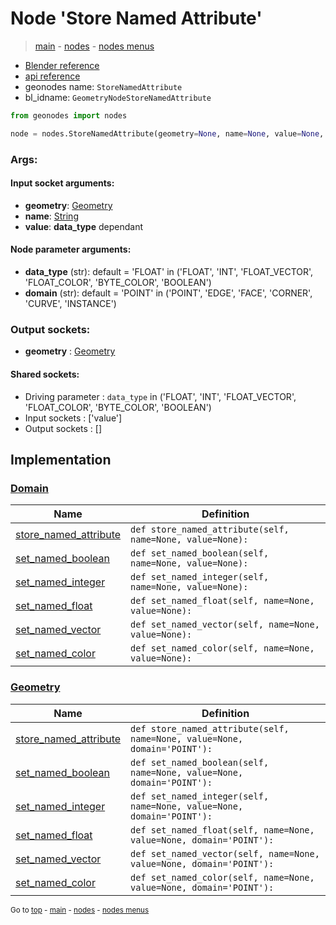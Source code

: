 # Node 'Store Named Attribute'

> [main](../structure.md) - [nodes](nodes.md) - [nodes menus](nodes_menus.md)

- [Blender reference](https://docs.blender.org/manual/en/latest/modeling/geometry_nodes/attribute/store_named_attribute.html)
- [api reference](https://docs.blender.org/api/current/bpy.types.GeometryNodeStoreNamedAttribute.html)
- geonodes name: `StoreNamedAttribute`
- bl_idname: `GeometryNodeStoreNamedAttribute`

```python
from geonodes import nodes

node = nodes.StoreNamedAttribute(geometry=None, name=None, value=None, data_type='FLOAT', domain='POINT')
```

### Args:

#### Input socket arguments:

- **geometry**: [Geometry](Geometry.md)
- **name**: [String](String.md)
- **value**: **data_type** dependant

#### Node parameter arguments:

- **data_type** (str): default = 'FLOAT' in ('FLOAT', 'INT', 'FLOAT_VECTOR', 'FLOAT_COLOR', 'BYTE_COLOR', 'BOOLEAN')
- **domain** (str): default = 'POINT' in ('POINT', 'EDGE', 'FACE', 'CORNER', 'CURVE', 'INSTANCE')

### Output sockets:

- **geometry** : [Geometry](Geometry.md)

#### Shared sockets:

- Driving parameter : ``data_type`` in ('FLOAT', 'INT', 'FLOAT_VECTOR', 'FLOAT_COLOR', 'BYTE_COLOR', 'BOOLEAN')
- Input sockets  : ['value']
- Output sockets : []
## Implementation

### [Domain](Domain.md)

| Name | Definition |
|------|------------|
 | [store_named_attribute](Domain.md#store_named_attribute) | `def store_named_attribute(self, name=None, value=None):` |
 | [set_named_boolean](Domain.md#set_named_boolean) | `def set_named_boolean(self, name=None, value=None):` |
 | [set_named_integer](Domain.md#set_named_integer) | `def set_named_integer(self, name=None, value=None):` |
 | [set_named_float](Domain.md#set_named_float) | `def set_named_float(self, name=None, value=None):` |
 | [set_named_vector](Domain.md#set_named_vector) | `def set_named_vector(self, name=None, value=None):` |
 | [set_named_color](Domain.md#set_named_color) | `def set_named_color(self, name=None, value=None):` |

### [Geometry](Geometry.md)

| Name | Definition |
|------|------------|
 | [store_named_attribute](Geometry.md#store_named_attribute) | `def store_named_attribute(self, name=None, value=None, domain='POINT'):` |
 | [set_named_boolean](Geometry.md#set_named_boolean) | `def set_named_boolean(self, name=None, value=None, domain='POINT'):` |
 | [set_named_integer](Geometry.md#set_named_integer) | `def set_named_integer(self, name=None, value=None, domain='POINT'):` |
 | [set_named_float](Geometry.md#set_named_float) | `def set_named_float(self, name=None, value=None, domain='POINT'):` |
 | [set_named_vector](Geometry.md#set_named_vector) | `def set_named_vector(self, name=None, value=None, domain='POINT'):` |
 | [set_named_color](Geometry.md#set_named_color) | `def set_named_color(self, name=None, value=None, domain='POINT'):` |

<sub>Go to [top](#node-Store-Named-Attribute) - [main](../structure.md) - [nodes](nodes.md) - [nodes menus](nodes_menus.md)</sub>

